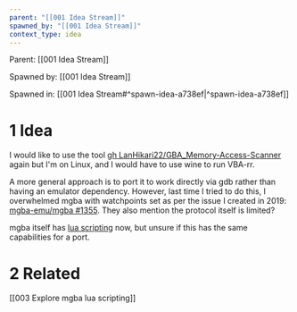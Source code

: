 ```yaml
---
parent: "[[001 Idea Stream]]"
spawned_by: "[[001 Idea Stream]]"
context_type: idea
---
```


Parent: [[001 Idea Stream]]

Spawned by: [[001 Idea Stream]]

Spawned in: [[001 Idea Stream#^spawn-idea-a738ef|^spawn-idea-a738ef]]

# 1 Idea

I would like to use the tool [gh LanHikari22/GBA_Memory-Access-Scanner](https://github.com/LanHikari22/GBA_Memory-Access-Scanner/tree/master) again but I'm on Linux, and I would have to use wine to run VBA-rr.

A more general approach is to port it to work directly via gdb rather than having an emulator dependency. However, last time I tried to do this, I overwhelmed mgba with watchpoints set as per the issue I created in 2019: [mgba-emu/mgba #1355](https://github.com/mgba-emu/mgba/issues/1355). They also mention the protocol itself is limited?

mgba itself has [lua scripting](https://mgba.io/docs/scripting.html) now, but unsure if this has the same capabilities for a port.

# 2 Related

[[003 Explore mgba lua scripting]]